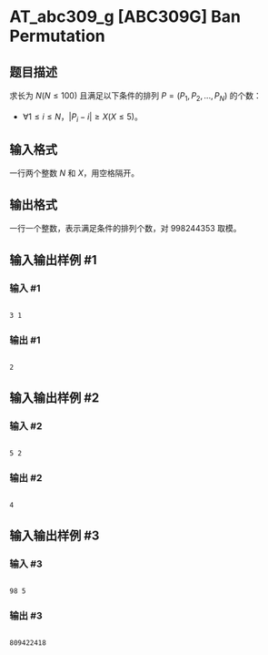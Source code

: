 # AT_abc309_g [ABC309G] Ban Permutation

## 题目描述

求长为 $N(N\leq 100)$ 且满足以下条件的排列 $P=(P_1,P_2,...,P_N)$ 的个数：

- $\forall 1\leq i\leq N$，$|P_i-i|\geq X(X\leq 5)$。

## 输入格式

一行两个整数 $N$ 和 $X$，用空格隔开。

## 输出格式

一行一个整数，表示满足条件的排列个数，对 $998244353$ 取模。

## 输入输出样例 #1

### 输入 #1

```
3 1
```

### 输出 #1

```
2
```

## 输入输出样例 #2

### 输入 #2

```
5 2
```

### 输出 #2

```
4
```

## 输入输出样例 #3

### 输入 #3

```
98 5
```

### 输出 #3

```
809422418
```
